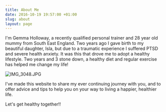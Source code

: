 ```yaml
---
title: About Me
date: 2016-10-19 19:57:00 +01:00
slug: about
layout: page
---
```


I'm Gemma Holloway, a recently qualified personal trainer and 28 year old mummy from South East England. Two years ago I gave birth to my beautiful daughter, Isla, but due to a traumatic experience I suffered PTSD and severe health anxiety. It was this that drove me to adopt a healthy lifestyle. Two years and 3 stone down, a healthy diet and regular exercise has helped me change my life!

![IMG_3048.JPG](/uploads/IMG_3048.JPG)

I've made this website to share my ever continuing journey with you, and to offer advice and tips to help you on your way to living a happier, healthier life.

Let's get healthy together!!
